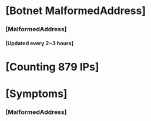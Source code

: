 # [Botnet MalformedAddress]
### [MalformedAddress]
#### [Updated every 2~3 hours]

# [Counting 879 IPs]

# [Symptoms] 
###   [MalformedAddress]
